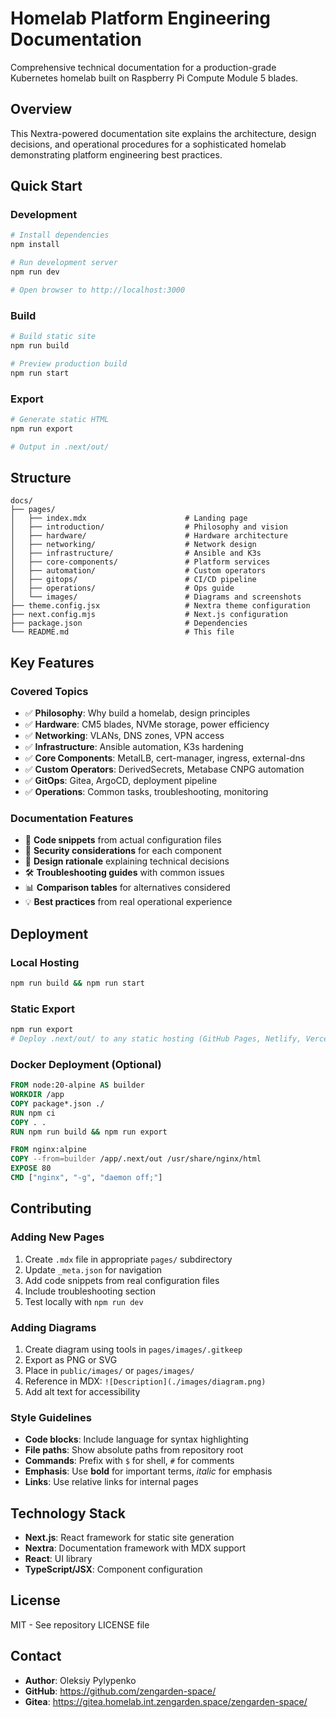 # Homelab Platform Engineering Documentation

Comprehensive technical documentation for a production-grade Kubernetes homelab built on Raspberry Pi Compute Module 5 blades.

## Overview

This Nextra-powered documentation site explains the architecture, design decisions, and operational procedures for a sophisticated homelab demonstrating platform engineering best practices.

## Quick Start

### Development

```bash
# Install dependencies
npm install

# Run development server
npm run dev

# Open browser to http://localhost:3000
```

### Build

```bash
# Build static site
npm run build

# Preview production build
npm run start
```

### Export

```bash
# Generate static HTML
npm run export

# Output in .next/out/
```

## Structure

```
docs/
├── pages/
│   ├── index.mdx                      # Landing page
│   ├── introduction/                  # Philosophy and vision
│   ├── hardware/                      # Hardware architecture
│   ├── networking/                    # Network design
│   ├── infrastructure/                # Ansible and K3s
│   ├── core-components/               # Platform services
│   ├── automation/                    # Custom operators
│   ├── gitops/                        # CI/CD pipeline
│   ├── operations/                    # Ops guide
│   └── images/                        # Diagrams and screenshots
├── theme.config.jsx                   # Nextra theme configuration
├── next.config.mjs                    # Next.js configuration
├── package.json                       # Dependencies
└── README.md                          # This file
```

## Key Features

### Covered Topics

- ✅ **Philosophy**: Why build a homelab, design principles
- ✅ **Hardware**: CM5 blades, NVMe storage, power efficiency
- ✅ **Networking**: VLANs, DNS zones, VPN access
- ✅ **Infrastructure**: Ansible automation, K3s hardening
- ✅ **Core Components**: MetalLB, cert-manager, ingress, external-dns
- ✅ **Custom Operators**: DerivedSecrets, Metabase CNPG automation
- ✅ **GitOps**: Gitea, ArgoCD, deployment pipeline
- ✅ **Operations**: Common tasks, troubleshooting, monitoring

### Documentation Features

- 📖 **Code snippets** from actual configuration files
- 🔐 **Security considerations** for each component
- 🎯 **Design rationale** explaining technical decisions
- 🛠️ **Troubleshooting guides** with common issues
- 📊 **Comparison tables** for alternatives considered
- 💡 **Best practices** from real operational experience

## Deployment

### Local Hosting

```bash
npm run build && npm run start
```

### Static Export

```bash
npm run export
# Deploy .next/out/ to any static hosting (GitHub Pages, Netlify, Vercel, S3, etc.)
```

### Docker Deployment (Optional)

```dockerfile
FROM node:20-alpine AS builder
WORKDIR /app
COPY package*.json ./
RUN npm ci
COPY . .
RUN npm run build && npm run export

FROM nginx:alpine
COPY --from=builder /app/.next/out /usr/share/nginx/html
EXPOSE 80
CMD ["nginx", "-g", "daemon off;"]
```

## Contributing

### Adding New Pages

1. Create `.mdx` file in appropriate `pages/` subdirectory
2. Update `_meta.json` for navigation
3. Add code snippets from real configuration files
4. Include troubleshooting section
5. Test locally with `npm run dev`

### Adding Diagrams

1. Create diagram using tools in `pages/images/.gitkeep`
2. Export as PNG or SVG
3. Place in `public/images/` or `pages/images/`
4. Reference in MDX: `![Description](./images/diagram.png)`
5. Add alt text for accessibility

### Style Guidelines

- **Code blocks**: Include language for syntax highlighting
- **File paths**: Show absolute paths from repository root
- **Commands**: Prefix with `$` for shell, `#` for comments
- **Emphasis**: Use **bold** for important terms, *italic* for emphasis
- **Links**: Use relative links for internal pages

## Technology Stack

- **Next.js**: React framework for static site generation
- **Nextra**: Documentation framework with MDX support
- **React**: UI library
- **TypeScript/JSX**: Component configuration

## License

MIT - See repository LICENSE file

## Contact

- **Author**: Oleksiy Pylypenko
- **GitHub**: https://github.com/zengarden-space/
- **Gitea**: https://gitea.homelab.int.zengarden.space/zengarden-space/
